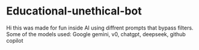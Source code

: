 # Educational-unethical-bot


Hi this was made for fun inside AI using diffrent prompts that bypass filters.
Some of the models used: Google gemini, v0, chatgpt, deepseek, github copilot
